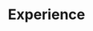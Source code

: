 ---
# An instance of the Experience widget.
# Documentation: https://wowchemy.com/docs/page-builder/
widget: experience

# This file represents a page section.
headless: true

# Order that this section appears on the page.
weight: 40

title: Experience
subtitle:

# Date format for experience
#   Refer to https://wowchemy.com/docs/customization/#date-format
date_format: Jan 2006

# Experiences.
#   Add/remove as many `experience` items below as you like.
#   Required fields are `title`, `company`, and `date_start`.
#   Leave `date_end` empty if it's your current employer.
#   Begin multi-line descriptions with YAML's `|2-` multi-line prefix.
experience:
  - title: Research and Teaching Assistant
    company: NYU
    company_url: ''
    company_logo: nyu-logo2
    location: New York
    date_start: '2018-05-01'
    date_end: ''
    description: |2-
        Responsibilities include:
        
        * In charge of 1st year PhD Econometrics recitations. 
        * RA for Elena Manresa in developing application of GANs estimation for economic models.

  - title: Teaching Assistant
    company: Universidad Torcuato di Tella
    company_url: ''
    company_logo: utdt-logo2
    location: Buenos Aires, Argentina
    date_start: '2016-01-01'
    date_end: '2020-12-31'
    description: Taught electronic engineering and researched semiconductor physics.

design:
  columns: '2'
---